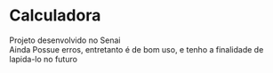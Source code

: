 # Calculadora
Projeto desenvolvido no Senai
<br>
Ainda Possue erros, entretanto é de bom uso, e tenho a finalidade de lapida-lo no futuro
